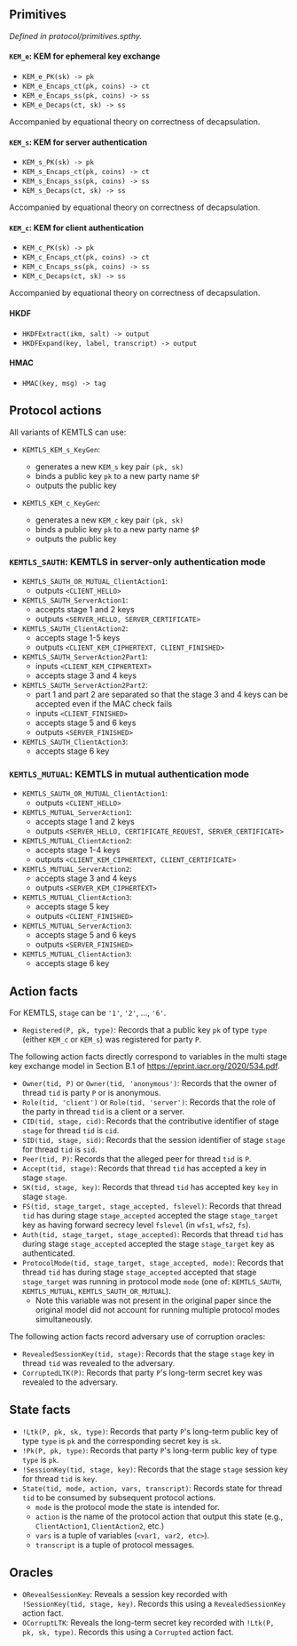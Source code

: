 ## Primitives

*Defined in protocol/primitives.spthy.*

#### `KEM_e`: KEM for ephemeral key exchange

- `KEM_e_PK(sk) -> pk`
- `KEM_e_Encaps_ct(pk, coins) -> ct`
- `KEM_e_Encaps_ss(pk, coins) -> ss`
- `KEM_e_Decaps(ct, sk) -> ss`

Accompanied by equational theory on correctness of decapsulation.

#### `KEM_s`: KEM for server authentication

- `KEM_s_PK(sk) -> pk`
- `KEM_s_Encaps_ct(pk, coins) -> ct`
- `KEM_s_Encaps_ss(pk, coins) -> ss`
- `KEM_s_Decaps(ct, sk) -> ss`

Accompanied by equational theory on correctness of decapsulation.

#### `KEM_c`: KEM for client authentication

- `KEM_c_PK(sk) -> pk`
- `KEM_c_Encaps_ct(pk, coins) -> ct`
- `KEM_c_Encaps_ss(pk, coins) -> ss`
- `KEM_c_Decaps(ct, sk) -> ss`

Accompanied by equational theory on correctness of decapsulation.

#### HKDF

- `HKDFExtract(ikm, salt) -> output`
- `HKDFExpand(key, label, transcript) -> output`

#### HMAC

- `HMAC(key, msg) -> tag`

## Protocol actions

All variants of KEMTLS can use:

- `KEMTLS_KEM_s_KeyGen`:
	- generates a new `KEM_s` key pair `(pk, sk)`
	- binds a public key `pk` to a new party name `$P`
	- outputs the public key

- `KEMTLS_KEM_c_KeyGen`:
	- generates a new `KEM_c` key pair `(pk, sk)`
	- binds a public key `pk` to a new party name `$P`
	- outputs the public key

### `KEMTLS_SAUTH`: KEMTLS in server-only authentication mode

- `KEMTLS_SAUTH_OR_MUTUAL_ClientAction1`:
	- outputs `<CLIENT_HELLO>`
- `KEMTLS_SAUTH_ServerAction1`:
	- accepts stage 1 and 2 keys
	- outputs `<SERVER_HELLO, SERVER_CERTIFICATE>`
- `KEMTLS_SAUTH_ClientAction2`:
	- accepts stage 1-5 keys
	- outputs `<CLIENT_KEM_CIPHERTEXT, CLIENT_FINISHED>`
- `KEMTLS_SAUTH_ServerAction2Part1`:
	- inputs `<CLIENT_KEM_CIPHERTEXT>`
	- accepts stage 3 and 4 keys
- `KEMTLS_SAUTH_ServerAction2Part2`:
	- part 1 and part 2 are separated so that the stage 3 and 4 keys can be accepted even if the MAC check fails
	- inputs `<CLIENT_FINISHED>`
	- accepts stage 5 and 6 keys
	- outputs `<SERVER_FINISHED>`
- `KEMTLS_SAUTH_ClientAction3`: 
	- accepts stage 6 key

### `KEMTLS_MUTUAL`: KEMTLS in mutual authentication mode

- `KEMTLS_SAUTH_OR_MUTUAL_ClientAction1`:
	- outputs `<CLIENT_HELLO>`
- `KEMTLS_MUTUAL_ServerAction1`:
	- accepts stage 1 and 2 keys
	- outputs `<SERVER_HELLO, CERTIFICATE_REQUEST, SERVER_CERTIFICATE>`
- `KEMTLS_MUTUAL_ClientAction2`:
	- accepts stage 1-4 keys
	- outputs `<CLIENT_KEM_CIPHERTEXT, CLIENT_CERTIFICATE>`
- `KEMTLS_MUTUAL_ServerAction2`:
	- accepts stage 3 and 4 keys
	- outputs `<SERVER_KEM_CIPHERTEXT>`
- `KEMTLS_MUTUAL_ClientAction3`:
	- accepts stage 5 key
	- outputs `<CLIENT_FINISHED>`
- `KEMTLS_MUTUAL_ServerAction3`:
	- accepts stage 5 and 6 keys
	- outputs `<SERVER_FINISHED>`
- `KEMTLS_MUTUAL_ClientAction3`: 
	- accepts stage 6 key

## Action facts

For KEMTLS, `stage` can be `'1'`, `'2'`, ..., `'6'`.

- `Registered(P, pk, type)`: Records that a public key `pk` of type `type` (either `KEM_c` or `KEM_s`) was registered for party `P`.

The following action facts directly correspond to variables in the multi stage key exchange model in Section B.1 of https://eprint.iacr.org/2020/534.pdf.

- `Owner(tid, P)` or `Owner(tid, 'anonymous')`: Records that the owner of thread `tid` is party `P` or is anonymous.
- `Role(tid, 'client')` or `Role(tid, 'server')`: Records that the role of the party in thread `tid` is a client or a server.
- `CID(tid, stage, cid)`: Records that the contributive identifier of stage `stage` for thread `tid` is `cid`.
- `SID(tid, stage, sid)`: Records that the session identifier of stage `stage` for thread `tid` is `sid`.
- `Peer(tid, P)`: Records that the alleged peer for thread `tid` is `P`.
- `Accept(tid, stage)`: Records that thread `tid` has accepted a key in stage `stage`.
- `SK(tid, stage, key)`: Records that thread `tid` has accepted key `key` in stage `stage`.
- `FS(tid, stage_target, stage_accepted, fslevel)`: Records that thread `tid` has during stage `stage_accepted` accepted the stage `stage_target` key as having forward secrecy level `fslevel` (in `wfs1`, `wfs2`, `fs`).
- `Auth(tid, stage_target, stage_accepted)`: Records that thread `tid` has during stage `stage_accepted` accepted the stage `stage_target` key as authenticated.
- `ProtocolMode(tid, stage_target, stage_accepted, mode)`: Records that thread `tid` has during stage `stage_accepted` accepted that stage `stage_target` was running in protocol mode `mode` (one of: `KEMTLS_SAUTH`, `KEMTLS_MUTUAL`, `KEMTLS_SAUTH_OR_MUTUAL`).
	- Note this variable was not present in the original paper since the original model did not account for running multiple protocol modes simultaneously.

The following action facts record adversary use of corruption oracles:

- `RevealedSessionKey(tid, stage)`: Records that the stage `stage` key in thread `tid` was revealed to the adversary.
- `CorruptedLTK(P)`: Records that party `P`'s long-term secret key was revealed to the adversary.

## State facts

- `!Ltk(P, pk, sk, type)`: Records that party `P`'s long-term public key of type `type` is `pk` and the corresponding secret key is `sk`.
- `!Pk(P, pk, type)`: Records that party `P`'s long-term public key of type `type` is `pk`.
- `!SessionKey(tid, stage, key)`: Records that the stage `stage` session key for thread `tid` is `key`.
- `State(tid, mode, action, vars, transcript)`: Records state for thread `tid` to be consumed by subsequent protocol actions. 
	- `mode` is the protocol mode the state is intended for.
	- `action` is the name of the protocol action that output this state (e.g., `ClientAction1`, `ClientAction2`, etc.)
	- `vars` is a tuple of variables (`<var1, var2, etc>`).
	- `transcript` is a tuple of protocol messages.

## Oracles

- `ORevealSessionKey`: Reveals a session key recorded with `!SessionKey(tid, stage, key)`. Records this using a `RevealedSessionKey` action fact.
- `OCorruptLTK`: Reveals the long-term secret key recorded with `!Ltk(P, pk, sk, type)`. Records this using a `Corrupted` action fact.
